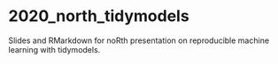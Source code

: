 # 2020_north_tidymodels
Slides and RMarkdown for noRth presentation on reproducible machine learning with tidymodels.
